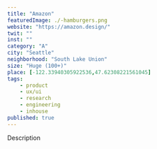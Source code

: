 ```yaml
---
title: "Amazon"
featuredImage: ./-hamburgers.png
website: "https://amazon.design/"
twit: ""
inst: ""
category: "A"
city: "Seattle"
neighborhood: "South Lake Union"
size: "Huge (100+)"
place: [-122.33940305922536,47.62308221561045]
tags:
    - product
    - ux/ui
    - research
    - engineering
    - inhouse
published: true
---
```


Description
